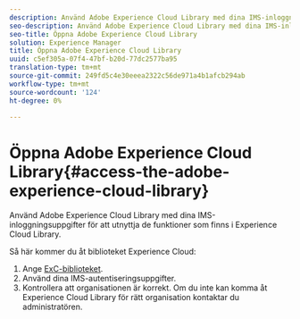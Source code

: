 ```yaml
---
description: Använd Adobe Experience Cloud Library med dina IMS-inloggningsuppgifter för att utnyttja de funktioner som finns i Experience Cloud Library.
seo-description: Använd Adobe Experience Cloud Library med dina IMS-inloggningsuppgifter för att utnyttja de funktioner som finns i Experience Cloud Library.
seo-title: Öppna Adobe Experience Cloud Library
solution: Experience Manager
title: Öppna Adobe Experience Cloud Library
uuid: c5ef305a-07f4-47bf-b20d-77dc2577ba95
translation-type: tm+mt
source-git-commit: 249fd5c4e30eeea2322c56de971a4b1afcb294ab
workflow-type: tm+mt
source-wordcount: '124'
ht-degree: 0%

---
```



# Öppna Adobe Experience Cloud Library{#access-the-adobe-experience-cloud-library}

Använd Adobe Experience Cloud Library med dina IMS-inloggningsuppgifter för att utnyttja de funktioner som finns i Experience Cloud Library.

Så här kommer du åt biblioteket Experience Cloud:

1. Ange [ExC-biblioteket](https://experiencecloud.adobe.com/library).
1. Använd dina IMS-autentiseringsuppgifter.
1. Kontrollera att organisationen är korrekt. Om du inte kan komma åt Experience Cloud Library för rätt organisation kontaktar du administratören.

